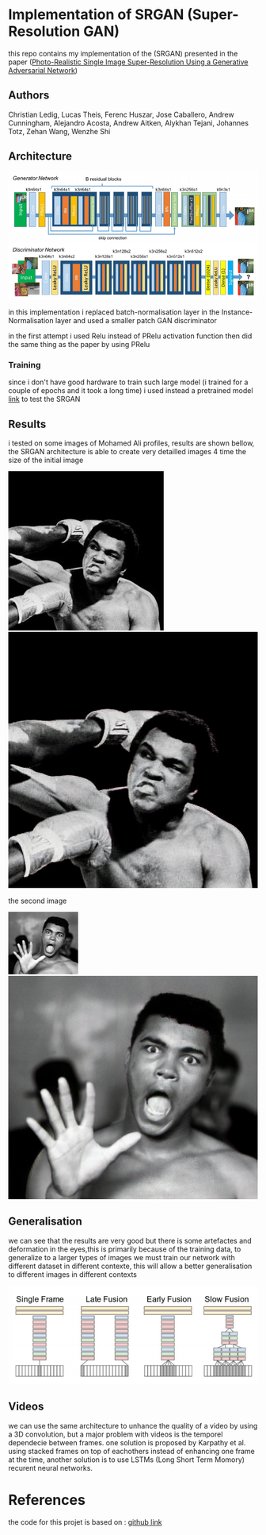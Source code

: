 # Implementation of SRGAN (Super-Resolution GAN) 
this repo contains my implementation of the (SRGAN) presented in the paper ([Photo-Realistic Single Image Super-Resolution Using a Generative Adversarial
Network](https://arxiv.org/pdf/1609.04802.pdf)) 

## Authors
Christian Ledig, Lucas Theis, Ferenc Huszar, Jose Caballero, Andrew Cunningham, Alejandro Acosta, Andrew Aitken, Alykhan Tejani, Johannes Totz, Zehan Wang, Wenzhe Shi

## Architecture 

![](figures/srgan.png)

in this implementation i replaced batch-normalisation layer in the Instance-Normalisation layer 
and used a smaller patch GAN discriminator 

in the first attempt i used Relu instead of PRelu activation function then did the same thing as the paper by using PRelu

### Training
since i don't have good hardware to train such large model (i trained for a couple of epochs and it took a long time) 
i used instead a pretrained model [link]() to test the SRGAN 

## Results

i tested on some images of Mohamed Ali profiles, results are shown bellow, the SRGAN architecture is able to create very detailled images 4 time the size of the initial image

![](data/ali.jpg)
![](results/res_0000.png)

the second image

![](data/ali.png)
![](results/res_0001.png)

## Generalisation

we can see that the results are very good but there is some artefactes and deformation in the eyes,this is primarily because of the training data, 
to generalize to a larger types of images we must train our network with different dataset in different contexte, this will allow a better generalisation to different images in different contexts 

![](figures/video_fusion.png)
## Videos 

we can use the same architecture to unhance the quality of a video by using a 3D convolution, but a major problem with videos is the temporel dependecie between frames.
one solution is proposed by Karpathy et al.
using stacked frames on top of eachothers instead of enhancing one frame at the time, another solution is to use LSTMs (Long Short Term Momory) recurent neural networks.

# References
the code for this projet is based on : [github link](https://github.com/eriklindernoren/PyTorch-GAN/tree/master/implementations/pix2pix)
